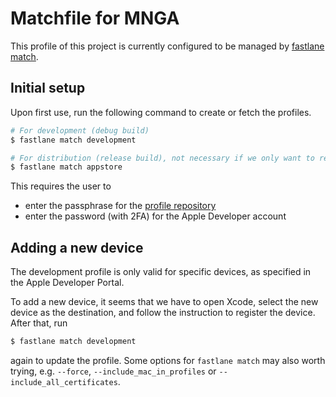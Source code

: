 # Matchfile for MNGA

This profile of this project is currently configured to be managed by [fastlane match](https://docs.fastlane.tools/actions/match/).

## Initial setup

Upon first use, run the following command to create or fetch the profiles.

```bash
# For development (debug build)
$ fastlane match development

# For distribution (release build), not necessary if we only want to release in CI
$ fastlane match appstore
```

This requires the user to

- enter the passphrase for the [profile repository](https://github.com/BugenZhao/MNGA-Profiles.git)
- enter the password (with 2FA) for the Apple Developer account

## Adding a new device

The development profile is only valid for specific devices, as specified in the Apple Developer Portal.

To add a new device, it seems that we have to open Xcode, select the new device as the destination, and follow the instruction to register the device. After that, run

```bash
$ fastlane match development
```

again to update the profile. Some options for `fastlane match` may also worth trying, e.g. `--force`, `--include_mac_in_profiles` or `--include_all_certificates`.

